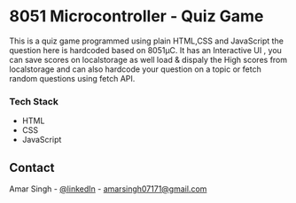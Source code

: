 # **8051 Microcontroller - Quiz Game** 

 
This is a quiz game programmed using plain HTML,CSS and JavaScript the question here is hardcoded based on 8051µC. It has an Interactive UI , you can save scores on localstorage as well load & dispaly the High scores from localstorage and can also hardcode your question on a topic or fetch random questions using fetch API.
### Tech Stack

* HTML
* CSS
* JavaScript
 
<!-- CONTACT -->
## Contact

Amar Singh - [@linkedIn](https://www.linkedin.com/in/amarsingh371/) - amarsingh07171@gmail.com
